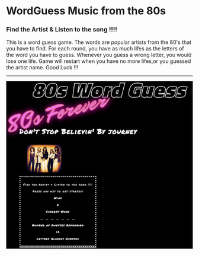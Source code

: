 # WordGuess Music from the 80s
 
### Find the Artist & Listen to the song !!!!

This is a word guess game. The words are popular artists from the 80's that you have to find.
For each round, you have as much lifes as the letters of the word you have to guess.
Whenever you guess a wrong letter, you would lose one life. Game will restart when you
have no more lifes,or you guessed the artist name. Good Luck !!!
<hr>

![](./images/Capture.JPG)


